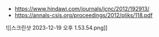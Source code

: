 - https://www.hindawi.com/journals/jcnc/2012/192913/
- https://annals-csis.org/proceedings/2012/pliks/118.pdf

![[스크린샷 2023-12-19 오후 1.53.54.png]]